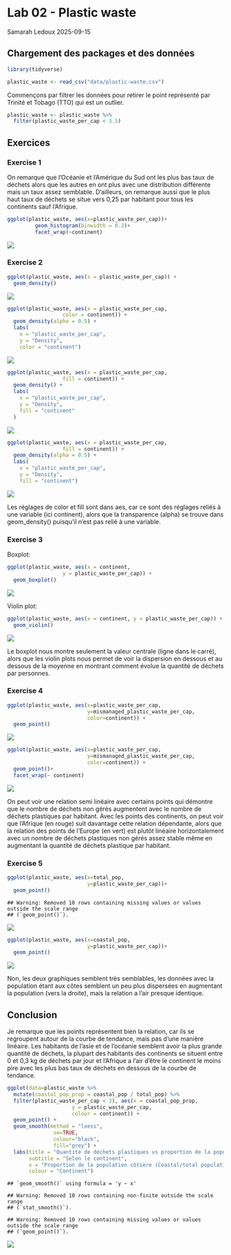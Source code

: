 Lab 02 - Plastic waste
================
Samarah Ledoux
2025-09-15

## Chargement des packages et des données

``` r
library(tidyverse) 
```

``` r
plastic_waste <- read_csv("data/plastic-waste.csv")
```

Commençons par filtrer les données pour retirer le point représenté par
Trinité et Tobago (TTO) qui est un outlier.

``` r
plastic_waste <- plastic_waste %>%
  filter(plastic_waste_per_cap < 3.5)
```

## Exercices

### Exercise 1

On remarque que l’Océanie et l’Amérique du Sud ont les plus bas taux de
déchets alors que les autres en ont plus avec une distribution
différente mais un taux assez semblable. D’ailleurs, on remarque aussi
que le plus haut taux de déchets se situe vers 0,25 par habitant pour
tous les continents sauf l’Afrique.

``` r
ggplot(plastic_waste, aes(x=plastic_waste_per_cap))+
         geom_histogram(binwidth = 0.2)+
         facet_wrap(~continent)
```

![](lab-02_files/figure-gfm/plastic-waste-continent-1.png)<!-- -->

### Exercise 2

``` r
ggplot(plastic_waste, aes(x = plastic_waste_per_cap)) + 
  geom_density()
```

![](lab-02_files/figure-gfm/plastic-waste-density-1.png)<!-- -->

``` r
ggplot(plastic_waste, aes(x = plastic_waste_per_cap, 
                  color = continent)) +
  geom_density(alpha = 0.5) +
  labs(
    x = "plastic_waste_per_cap",
    y = "Density",
    color = "continent")
```

![](lab-02_files/figure-gfm/plastic-waste-density-2.png)<!-- -->

``` r
ggplot(plastic_waste, aes(x = plastic_waste_per_cap, 
                  fill = continent)) +
  geom_density() +
  labs(
    x = "plastic_waste_per_cap",
    y = "Density",
    fill = "continent"
  )
```

![](lab-02_files/figure-gfm/plastic-waste-density-3.png)<!-- -->

``` r
ggplot(plastic_waste, aes(x = plastic_waste_per_cap, 
                  fill = continent)) +
  geom_density(alpha = 0.5) +
  labs(
    x = "plastic_waste_per_cap",
    y = "Density",
    fill = "continent")
```

![](lab-02_files/figure-gfm/plastic-waste-density-4.png)<!-- -->

Les réglages de color et fill sont dans aes, car ce sont des réglages
reliés à une variable (ici continent), alors que la transparence (alpha)
se trouve dans geom_density() puisqu’il n’est pas relié à une variable.

### Exercise 3

Boxplot:

``` r
ggplot(plastic_waste, aes(x = continent,
                  y = plastic_waste_per_cap)) +
  geom_boxplot()
```

![](lab-02_files/figure-gfm/plastic-waste-boxplot-1.png)<!-- -->

Violin plot:

``` r
ggplot(plastic_waste, aes(x = continent, y = plastic_waste_per_cap)) +
  geom_violin()
```

![](lab-02_files/figure-gfm/plastic-waste-violin-1.png)<!-- -->

Le boxplot nous montre seulement la valeur centrale (ligne dans le
carré), alors que les violin plots nous permet de voir la dispersion en
dessous et au dessous de la moyenne en montrant comment évolue la
quantité de déchets par personnes.

### Exercise 4

``` r
ggplot(plastic_waste, aes(x=plastic_waste_per_cap,
                          y=mismanaged_plastic_waste_per_cap,
                          color=continent)) +
  geom_point()
```

![](lab-02_files/figure-gfm/plastic-waste-mismanaged-1.png)<!-- -->

``` r
ggplot(plastic_waste, aes(x=plastic_waste_per_cap,
                          y=mismanaged_plastic_waste_per_cap,
                          color=continent)) +
  geom_point()+
  facet_wrap(~ continent)
```

![](lab-02_files/figure-gfm/plastic-waste-mismanaged-2.png)<!-- -->

On peut voir une relation semi linéaire avec certains points qui
démontre que le nombre de déchets non gérés augmentent avec le nombre de
déchets plastiques par habitant. Avec les points des continents, on peut
voir que l’Afrique (en rouge) suit davantage cette relation dépendante,
alors que la relation des points de l’Europe (en vert) est plutôt
linéaire horizontalement avec un nombre de déchets plastiques non gérés
assez stable même en augmentant la quantité de déchets plastique par
habitant.

### Exercise 5

``` r
ggplot(plastic_waste, aes(x=total_pop,
                          y=plastic_waste_per_cap))+
  geom_point()
```

    ## Warning: Removed 10 rows containing missing values or values outside the scale range
    ## (`geom_point()`).

![](lab-02_files/figure-gfm/plastic-waste-population-total-1.png)<!-- -->

``` r
ggplot(plastic_waste, aes(x=coastal_pop,
                          y=plastic_waste_per_cap))+
  geom_point()
```

![](lab-02_files/figure-gfm/plastic-waste-population-coastal-1.png)<!-- -->

Non, les deux graphiques semblent très semblables, les données avec la
population étant aux côtes semblent un peu plus dispersées en augmentant
la population (vers la droite), mais la relation a l’air presque
identique.

## Conclusion

Je remarque que les points représentent bien la relation, car ils se
regroupent autour de la courbe de tendance, mais pas d’une manière
linéaire. Les habitants de l’asie et de l’océanie semblent avoir la plus
grande quantité de déchets, la plupart des habitants des continents se
situent entre 0 et 0,3 kg de déchets par jour et l’Afrique a l’air
d’être le continent le moins pire avec les plus bas taux de déchets en
dessous de la courbe de tendance.

``` r
ggplot(data=plastic_waste %>% 
  mutate(coastal_pop_prop = coastal_pop / total_pop) %>%
  filter(plastic_waste_per_cap < 3), aes(x = coastal_pop_prop,
                     y = plastic_waste_per_cap,
                     colour = continent)) +
  geom_point() +
  geom_smooth(method = "loess", 
               se=TRUE, 
               colour="black", 
               fill="grey") +
  labs(title = "Quantité de déchets plastiques vs proportion de la population côtière",
       subtitle = "Selon le continent",
       x = "Proportion de la population côtière (Coastal/total population)", y = "Nombre de déchets plastiques par habitant",
       colour = "Continent")
```

    ## `geom_smooth()` using formula = 'y ~ x'

    ## Warning: Removed 10 rows containing non-finite outside the scale range
    ## (`stat_smooth()`).

    ## Warning: Removed 10 rows containing missing values or values outside the scale range
    ## (`geom_point()`).

![](lab-02_files/figure-gfm/recreate-viz-1.png)<!-- -->
